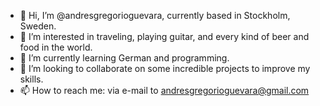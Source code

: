 - 👋 Hi, I’m @andresgregorioguevara, currently based in Stockholm, Sweden.
- 👀 I’m interested in traveling, playing guitar, and every kind of beer and food in the world.
- 🌱 I’m currently learning German and programming.
- 💞️ I’m looking to collaborate on some incredible projects to improve my skills.
- 📫 How to reach me: via e-mail to andresgregorioguevara@gmail.com

<!---
andresgregorioguevara/andresgregorioguevara is a ✨ special ✨ repository because its `README.md` (this file) appears on your GitHub profile.
You can click the Preview link to take a look at your changes.
--->
